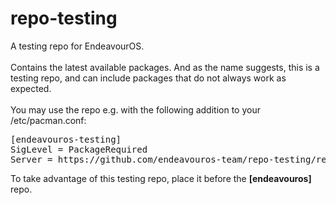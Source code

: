 # repo-testing
A testing repo for EndeavourOS.<br><br>
Contains the latest available packages. And as the name suggests, this is a testing repo, and can include packages that do not always work as expected.<br><br>
You may use the repo e.g. with the following addition to your /etc/pacman.conf:
<pre>
[endeavouros-testing]
SigLevel = PackageRequired
Server = https://github.com/endeavouros-team/repo-testing/releases/download/assets
</pre>
To take advantage of this testing repo, place it before the **[endeavouros]** repo.
